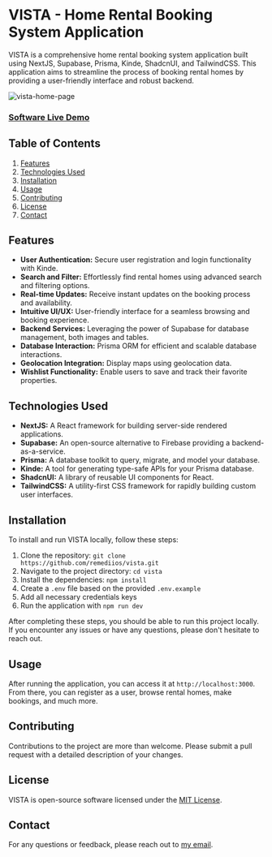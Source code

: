 # VISTA - Home Rental Booking System Application

VISTA is a comprehensive home rental booking system application built using NextJS, Supabase, Prisma, Kinde, ShadcnUI, and TailwindCSS. This application aims to streamline the process of booking rental homes by providing a user-friendly interface and robust backend.

![vista-home-page](https://github.com/remediios/vista/assets/60504347/68c953b8-526f-48e7-8a4d-f106fed1a40f)


### [Software Live Demo](https://vista-woad.vercel.app)

## Table of Contents

1. [Features](#features)
2. [Technologies Used](#technologies-used)
3. [Installation](#installation)
4. [Usage](#usage)
5. [Contributing](#contributing)
6. [License](#license)
7. [Contact](#contact)

## Features

- **User Authentication:** Secure user registration and login functionality with Kinde.
- **Search and Filter:** Effortlessly find rental homes using advanced search and filtering options.
- **Real-time Updates:** Receive instant updates on the booking process and availability.
- **Intuitive UI/UX:** User-friendly interface for a seamless browsing and booking experience.
- **Backend Services:** Leveraging the power of Supabase for database management, both images and tables.
- **Database Interaction:** Prisma ORM for efficient and scalable database interactions.
- **Geolocation Integration:** Display maps using geolocation data.
- **Wishlist Functionality:** Enable users to save and track their favorite properties.


## Technologies Used

- **NextJS:** A React framework for building server-side rendered applications.
- **Supabase:** An open-source alternative to Firebase providing a backend-as-a-service.
- **Prisma:** A database toolkit to query, migrate, and model your database.
- **Kinde:** A tool for generating type-safe APIs for your Prisma database.
- **ShadcnUI:** A library of reusable UI components for React.
- **TailwindCSS:** A utility-first CSS framework for rapidly building custom user interfaces.


## Installation

To install and run VISTA locally, follow these steps:

1. Clone the repository: `git clone https://github.com/remediios/vista.git`
2. Navigate to the project directory: `cd vista`
3. Install the dependencies: `npm install`
4. Create a `.env` file based on the provided `.env.example`
5. Add all necessary credentials keys
6. Run the application with `npm run dev`

After completing these steps, you should be able to run this project locally. If you encounter any issues or have any questions, please don't hesitate to reach out.

## Usage

After running the application, you can access it at `http://localhost:3000`. From there, you can register as a user, browse rental homes, make bookings, and much more.

## Contributing

Contributions to the project are more than welcome. Please submit a pull request with a detailed description of your changes.

## License

VISTA is open-source software licensed under the [MIT License](LICENSE).

## Contact

For any questions or feedback, please reach out to [my email](miguelremediioss@gmail.com).

